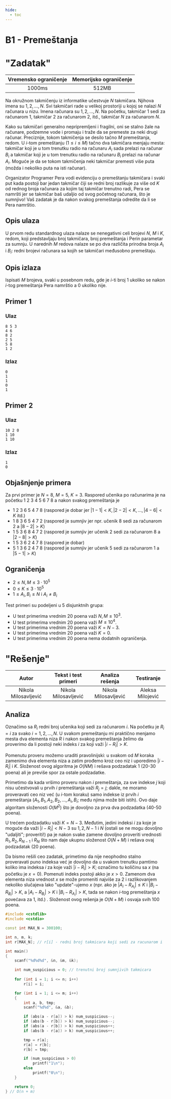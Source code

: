 ```yaml
---
hide:
  - toc
---
```


# B1 - Premeštanja

#  "Zadatak"

| Vremensko ograničenje | Memorijsko ograničenje |
|:-:|:-:|
| 1000ms | 512MB |

Na okružnom takmičenju iz informatike učestvuje $N$ takmičara. Njihova imena su $1, 2, \ldots, N$. Svi takmičari rade u velikoj prostoriji u kojoj se nalazi $N$ računara u nizu. Imena računara su $1, 2, \ldots, N$. Na početku, takmičar $1$ sedi za računarom $1$, takmičar $2$ za računarom $2$, itd., takmičar $N$ za računarom $N$.

Kako su takmičari generalno nepripremljeni i fragilni, oni se stalno žale na računare, podzemne vode i promaju i traže da se premeste za neki drugi računar. Preciznije, tokom takmičenja se desilo tačno $M$ premeštanja, redom. U $i$-tom premeštanju ($1 \leq i \leq M$) tačno dva takmičara menjaju mesta: takmičar koji je u tom trenutku radio na računaru $A_i$ sada prelazi na računar $B_i$ a takmičar koji je u tom trenutku radio na računaru $B_i$ prelazi na računar $A_i$. Moguće je da se tokom takmičenja neki takmičar premesti više puta (možda i nekoliko puta na isti računar).

Organizator Programer Pera vodi evidenciju o premeštanju takmičara i svaki put kada postoji bar jedan takmičar čiji se redni broj razlikuje za više od $K$ od rednog broja računara za kojim taj takmičar trenutno radi, Pera se namršti jer se takmičar baš udaljio od svog početnog računara, što je sumnjivo! Vaš zadatak je da nakon svakog premeštanja odredite da li se Pera namrštio.

## Opis ulaza
U prvom redu standardnog ulaza nalaze se nenegativni celi brojevi $N$, $M$ i $K$, redom, koji predstavljaju broj takmičara, broj premeštanja i Perin parametar za sumnju. U narednih $M$ redova nalaze se po dva različita prirodna broja $A_i$ i $B_i$: redni brojevi računara sa kojih se takmičari međusobno premeštaju.

## Opis izlaza
Ispisati $M$ brojeva, svaki u posebnom redu, gde je $i$-ti broj $1$ ukoliko se nakon $i$-tog premeštanja Pera namrštio a $0$ ukoliko nije.

## Primer 1

### Ulaz

```
8 5 3
4 6
8 2
2 5
5 8
1 2
```

### Izlaz

```
0
1
1
0
1
```

## Primer 2

### Ulaz

```
10 2 0
1 10
1 10
```

### Izlaz

```
1
0
```

## Objašnjenje primera
Za prvi primer je $N = 8$, $M = 5$, $K= 3$. Raspored učenika po računarima je na početku 1 2 3 4 5 6 7 8 a nakon svakog premeštanja je
- 1 2 3 6 5 4 7 8 (raspored je dobar jer $|1-1|<K, |2-2| < K, \ldots, |4 - 6| < K$ itd.)
- 1 8 3 6 5 4 7 2 (raspored je sumnjiv jer npr. učenik $8$ sedi za računarom $2$ a $|8 - 2| > K$)
- 1 5 3 6 8 4 7 2 (raspored je sumnjiv jer učenik $2$ sedi za računarom $8$ a $|2 - 8| > K$)
- 1 5 3 6 2 4 7 8 (raspored je dobar)
- 5 1 3 6 2 4 7 8 (raspored je sumnjiv jer učenik $5$ sedi za računarom $1$ a $|5 - 1| > K$)

## Ograničenja
-   $2 \leq N,M \leq 3 \cdot 10^5$
-   $0 \leq K \leq 3 \cdot 10^5$
-   $1 \leq A_i, B_i \leq N$ i $A_i \neq B_i$

Test primeri su podeljeni u 5 disjunktnih grupa:

- U test primerima vrednim $20$ poena važi $N,M \leq 10^3$.
- U test primerima vrednim $20$ poena važi $M\leq 10^4$.
- U test primerima vrednim $20$ poena važi $K = N - 3$.
- U test primerima vrednim $20$ poena važi $K = 0$.
- U test primerima vrednim $20$ poena nema dodatnih ograničenja.



#  "Rešenje"

| Autor | Tekst i test primeri | Analiza rеšenja | Testiranje |
|:-:|:-:|:-:|:-:|
| Nikola Milosavljević | Nikola Milosavljević | Nikola Milosavljević | Aleksa Milojević |


## Analiza

Označimo sa $R_i$ redni broj učenika koji sedi za računarom $i$. Na početku je $R_i = i$ za svako $i = 1, 2, \ldots, N$. U svakom premeštanju mi praktično menjamo mesta dva elementa niza $R$ i nakon svakog premeštanja želimo da proverimo da li postoji neki indeks $i$ za koji važi $|i - R_i| > K$.

Pomenutu proveru možemo uraditi pravolinijski: u svakom od $M$ koraka zamenimo dva elementa niza a zatim prođemo kroz ceo niz i uporedimo $|i - R_i|$ i $K$. Složenost ovog algoritma je $O(NM)$ i rešava podzadatak 1 ($20$-$30$ poena) ali je previše spor za ostale podzadatke.

Primetimo da kada vršimo proveru nakon $i$ premeštanja, za sve indekse $j$ koji nisu učestvovali u prvih $i$ premeštanja važi $R_j = j$; dakle, ne moramo proveravati ceo niz već (u $i$-tom koraku) samo indekse iz prvih $i$ premeštanja ($A_1, B_1, A_2, B_2, \ldots, A_i, B_i$; među njima može biti istih). Ovo daje algoritam složenosti $O(M^2)$ što je dovoljno za prva dva podzadatka ($40$-$50$ poena).

U trećem podzadatku važi $K = N - 3$. Međutim, jedini indeksi $i$ za koje je moguće da važi $|i - R_i| < N - 3$ su $1, 2, N-1$ i $N$ (ostali se ne mogu dovoljno "udaljiti"; proveriti!) pa je nakon svake zamene dovoljno proveriti vrednosti $R_1, R_2, R_{N-1}$ i $R_N$ što nam daje ukupnu složenost $O(N+M)$ i rešava ovaj podzadatak ($20$ poena).

Da bismo rešili ceo zadatak, primetimo da nije neophodno stalno proveravati puno indeksa već je dovoljno da u svakom trenutku pamtimo koliko ima indeksa $i$ za koje važi $|i - R_i| > K$; označimo tu količinu sa $x$ (na početku je $x = 0$). Pomenuti indeks postoji akko je $x > 0$.  Zamenom dva elementa niza vrednost $x$ se može promeniti najviše za $2$ i razlikovanjem nekoliko slučajeva lako "update"-ujemo $x$ (npr. ako je $|A_i - R_{A_i}| \leq K$ i $|B_i - R_{B_i}| > K$, a $|A_i - R_{B_i}| > K$ i $|B_i - R_{A_i}| > K$, tada se nakon $i$-tog premeštanja $x$ povećava za $1$, itd.) . Složenost ovog rešenja je $O(N+M)$ i osvaja svih $100$ poena.

``` cpp title="01_premestanja.cpp" linenums="1"
#include <cstdlib>
#include <cstdio>

const int MAX_N = 300100;

int n, m, k;
int r[MAX_N]; // r[i] - redni broj takmicara koji sedi za racunarom i

int main()
{
	scanf("%d%d%d", &n, &m, &k);

	int num_suspicious = 0; // trenutni broj sumnjivih takmicara
	
	for (int i = 1; i <= n; i++)
		r[i] = i;

	for (int i = 1; i <= m; i++)
	{
		int a, b, tmp;
		scanf("%d%d", &a, &b);

		if (abs(a - r[a]) > k) num_suspicious--;
		if (abs(b - r[b]) > k) num_suspicious--;
		if (abs(a - r[b]) > k) num_suspicious++;
		if (abs(b - r[a]) > k) num_suspicious++;

		tmp = r[a]; 
		r[a] = r[b]; 
		r[b] = tmp;

		if (num_suspicious > 0)
			printf("1\n");
		else
			printf("0\n");
	}

	return 0;
} // O(n + m)
```
